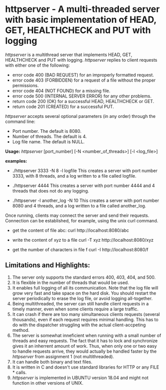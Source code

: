 # httpserver - A multi-threaded server with basic implementation of HEAD, GET, HEALTHCHECK and PUT with logging

_httpserver_ is a multithread server that implements HEAD, GET, HEALTHCHECK and PUT with logging.
_httpserver_ replies to client requests with either one of the following:

-   error code 400 (BAD REQUEST) for an improperly formatted request.
-   error code 403 (FORBIDDEN) for a request of a file without the proper permissions.
-   error code 404 (NOT FOUND) for a missing file.
-   error code 500 (INTERNAL SERVER ERROR) for any other problems.
-   return code 200 (OK) for a successful HEAD, HEALTHCHECK or GET.
-   return code 201 (CREATED) for a successful PUT.

_httpserver_ accepts several optional parameters (in any order) through the command line:

-   Port number. The default is 8080.
-   Number of threads. The default is 4.
-   Log file name. The default is NULL.

**Usage:**
_httpserver_ [port_number] [-N <number_of_threads>] [-l <log_file>]

**examples:**
- ./httpserver 3333 -N 8 -l logfile
  This creates a server with port number 3333, with 8 threads, and a log written to a file called logfile.

- ./httpserver 4444
  This creates a server with port number 4444 and 4 threads that does not do any logging.

- ./httpserver -l another_log -N 10
  This creates a server with port number 8080 and 4 threads, and a log written to a file called another_log.

Once running, clients may connect the server and send their requests.
Connection can be established, for example, using the unix curl command.

-  get the content of file abc: curl http://localhost:8080/abc

-  write the content of xyz to a file curl -T xyz http://localhost:8080/xyz

-  get the number of characters in file f curl -I http://localhost:8080/f

## Limitations and Highlights:

1.  The server only supports the standard errors 400, 403, 404, and 500.
2.  It is flexible in the number of threads that would be used.
3.  It enables full logging of all its communication. Note that the log file will grow very fast and take space on the hard disk. You should restart the server periodically to erase the log file, or avoid logging all-together.
4.  Being multithreaded, the server can still handle client requests in a timely manner, even when some clients require a large traffic.
5.  It can crash if there are too many simultaneous clients requests (several thousands), even if each request requires minimal handling. This has to do with the dispatcher struggling with the actual client-accpeting method.
6.  The server is somewhat inneficient when running with a small number of threads and easy requests.
    The fact that it has to lock and synchronize gives it an inherrent amount of work. Thus, when only one or two easy to handle requests
    arrive, they would actually be handled faster by the _httpserver_ from assignment 1 (not multithreaded).
7.  It can handle both binary and text files.
8.  It is written in C and doesn't use standard libraries for HTTP
    or any FILE * calls.
9.  _httpserver_ is implemented in UBUNTU version 18.04 and might not function in other versions of UNIX.